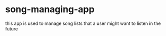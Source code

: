 # song-managing-app
this app is used to manage song lists that a user might want to listen in the future
